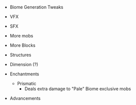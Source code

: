 * Biome Generation Tweaks

* VFX

* SFX

* More mobs

* More Blocks

* Structures

* Dimension (?)

* Enchantments
  * Prismatic
    * Deals extra damage to "Pale" Biome exclusive mobs

* Advancements